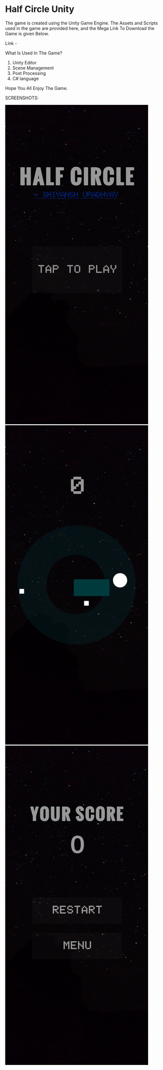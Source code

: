 # Half Circle Unity

The game is created using the Unity Game Engine.
The Assets and Scripts used in the game are provided here,
and the Mega Link To Download the Game is given Below.

Link - 

What Is Used In The Game?
1. Unity Editor
2. Scene Management
3. Post Processing
4. C# language

Hope You All Enjoy The Game.

SCREENSHOTS:

![GAME1](game1.jpg) ![GAME2](game2.jpg) ![GAME3](game3.jpg)
